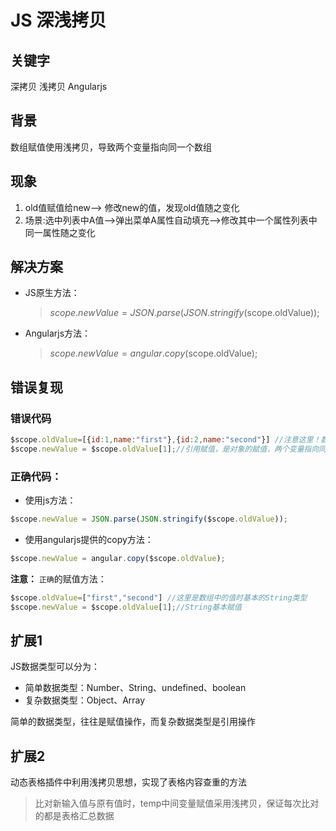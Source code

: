 # JS 深浅拷贝

## 关键字
深拷贝 浅拷贝 Angularjs 
    
## 背景
数组赋值使用浅拷贝，导致两个变量指向同一个数组
    
## 现象
1. old值赋值给new--> 修改new的值，发现old值随之变化
2. 场景:选中列表中A值-->弹出菜单A属性自动填充-->修改其中一个属性列表中同一属性随之变化

## 解决方案
- JS原生方法：
  > $scope.newValue = JSON.parse(JSON.stringify($scope.oldValue));
- Angularjs方法：
  > $scope.newValue = angular.copy($scope.oldValue);
    
## 错误复现
### 错误代码
```javascript
$scope.oldValue=[{id:1,name:"first"},{id:2,name:"second"}] //注意这里！数组中的每个值都是对象
$scope.newValue = $scope.oldValue[1];//引用赋值，是对象的赋值，两个变量指向同一个区域，浅拷贝
```   

### 正确代码：
- 使用js方法：
```javascript
$scope.newValue = JSON.parse(JSON.stringify($scope.oldValue));
``` 
- 使用angularjs提供的copy方法： 
```javascript
$scope.newValue = angular.copy($scope.oldValue);
``` 
**注意：**
`正确`的赋值方法：
```javascript
$scope.oldValue=["first","second"] //这里是数组中的值时基本的String类型
$scope.newValue = $scope.oldValue[1];//String基本赋值
```   
## 扩展1
JS数据类型可以分为：
- 简单数据类型：Number、String、undefined、boolean
- 复杂数据类型：Object、Array

简单的数据类型，往往是赋值操作，而复杂数据类型是引用操作

## 扩展2
动态表格插件中利用浅拷贝思想，实现了表格内容查重的方法
> 比对新输入值与原有值时，temp中间变量赋值采用浅拷贝，保证每次比对的都是表格汇总数据


